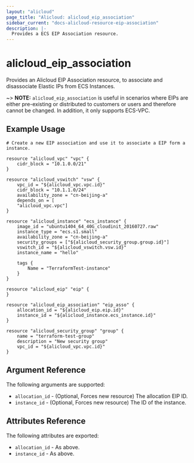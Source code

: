 ```yaml
---
layout: "alicloud"
page_title: "Alicloud: alicloud_eip_association"
sidebar_current: "docs-alicloud-resource-eip-association"
description: |-
  Provides a ECS EIP Association resource.
---
```


# alicloud\_eip\_association

Provides an Alicloud EIP Association resource, to associate and disassociate Elastic IPs from ECS Instances.

~> **NOTE:** `alicloud_eip_association` is useful in scenarios where EIPs are either
 pre-existing or distributed to customers or users and therefore cannot be changed.
 In addition, it only supports ECS-VPC.

## Example Usage

```
# Create a new EIP association and use it to associate a EIP form a instance.

resource "alicloud_vpc" "vpc" {
    cidr_block = "10.1.0.0/21"
}

resource "alicloud_vswitch" "vsw" {
    vpc_id = "${alicloud_vpc.vpc.id}"
    cidr_block = "10.1.1.0/24"
    availability_zone = "cn-beijing-a"
    depends_on = [
    "alicloud_vpc.vpc"]
}

resource "alicloud_instance" "ecs_instance" {
    image_id = "ubuntu1404_64_40G_cloudinit_20160727.raw"
    instance_type = "ecs.s1.small"
    availability_zone = "cn-beijing-a"
    security_groups = ["${alicloud_security_group.group.id}"]
    vswitch_id = "${alicloud_vswitch.vsw.id}"
    instance_name = "hello"

    tags {
        Name = "TerraformTest-instance"
    }
}

resource "alicloud_eip" "eip" {
}

resource "alicloud_eip_association" "eip_asso" {
    allocation_id = "${alicloud_eip.eip.id}"
    instance_id = "${alicloud_instance.ecs_instance.id}"
}

resource "alicloud_security_group" "group" {
    name = "terraform-test-group"
    description = "New security group"
    vpc_id = "${alicloud_vpc.vpc.id}"
}
```

## Argument Reference

The following arguments are supported:

* `allocation_id` - (Optional, Forces new resource) The allocation EIP ID.
* `instance_id` - (Optional, Forces new resource) The ID of the instance.

## Attributes Reference

The following attributes are exported:

* `allocation_id` - As above.
* `instance_id` - As above.